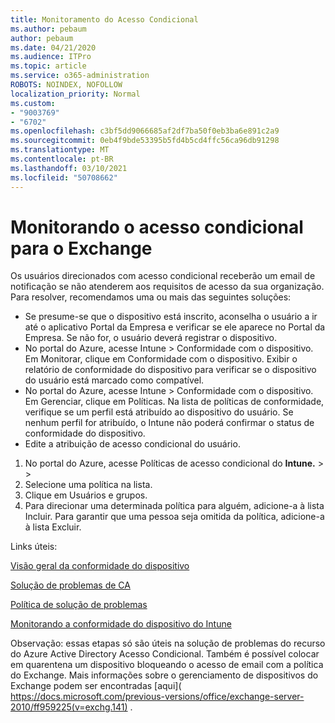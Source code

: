 ```yaml
---
title: Monitoramento do Acesso Condicional
ms.author: pebaum
author: pebaum
ms.date: 04/21/2020
ms.audience: ITPro
ms.topic: article
ms.service: o365-administration
ROBOTS: NOINDEX, NOFOLLOW
localization_priority: Normal
ms.custom:
- "9003769"
- "6702"
ms.openlocfilehash: c3bf5dd9066685af2df7ba50f0eb3ba6e891c2a9
ms.sourcegitcommit: 0eb4f9bde53395b5fd4b5cd4ffc56ca96db91298
ms.translationtype: MT
ms.contentlocale: pt-BR
ms.lasthandoff: 03/10/2021
ms.locfileid: "50708662"
---
```

# <a name="monitoring-conditional-access-for-exchange"></a>Monitorando o acesso condicional para o Exchange

Os usuários direcionados com acesso condicional receberão um email de notificação se não atenderem aos requisitos de acesso da sua organização. Para resolver, recomendamos uma ou mais das seguintes soluções:

- Se presume-se que o dispositivo está inscrito, aconselha o usuário a ir até o aplicativo Portal da Empresa e verificar se ele aparece no Portal da Empresa. Se não for, o usuário deverá registrar o dispositivo.
- No portal do Azure, acesse Intune > Conformidade com o dispositivo. Em Monitorar, clique em Conformidade com o dispositivo. Exibir o relatório de conformidade do dispositivo para verificar se o dispositivo do usuário está marcado como compatível.
- No portal do Azure, acesse Intune > Conformidade com o dispositivo. Em Gerenciar, clique em Políticas. Na lista de políticas de conformidade, verifique se um perfil está atribuído ao dispositivo do usuário. Se nenhum perfil for atribuído, o Intune não poderá confirmar o status de conformidade do dispositivo.
- Edite a atribuição de acesso condicional do usuário.

1. No portal do Azure, acesse Políticas de acesso condicional do **Intune.**  >    >  
2. Selecione uma política na lista.
3. Clique em Usuários e grupos.
4. Para direcionar uma determinada política para alguém, adicione-a à lista Incluir. Para garantir que uma pessoa seja omitida da política, adicione-a à lista Excluir.

Links úteis:

[Visão geral da conformidade do dispositivo](https://docs.microsoft.com/intune/device-compliance-get-started)

[Solução de problemas de CA](https://docs.microsoft.com/intune/troubleshoot-conditional-access)

[Política de solução de problemas](https://docs.microsoft.com/troubleshoot/mem/intune/troubleshoot-policies-in-microsoft-intune)

[Monitorando a conformidade do dispositivo do Intune](https://docs.microsoft.com/intune/compliance-policy-monitor)

Observação: essas etapas só são úteis na solução de problemas do recurso do Azure Active Directory Acesso Condicional. Também é possível colocar em quarentena um dispositivo bloqueando o acesso de email com a política do Exchange. Mais informações sobre o gerenciamento de dispositivos do Exchange podem ser encontradas [aqui]( https://docs.microsoft.com/previous-versions/office/exchange-server-2010/ff959225(v=exchg.141) .
